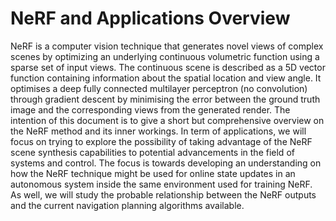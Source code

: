 # NeRF and Applications Overview

NeRF is a computer vision technique that generates novel views of complex scenes by optimizing an
underlying continuous volumetric function using a sparse set of input views. The continuous scene is
described as a 5D vector function containing information about the spatial location and view angle. It
optimises a deep fully connected multilayer perceptron (no convolution) through gradient descent by
minimising the error between the ground truth image and the corresponding views from the generated
render.
The intention of this document is to give a short but comprehensive overview on the NeRF method
and its inner workings. In term of applications, we will focus on trying to explore the possibility of
taking advantage of the NeRF scene synthesis capabilities to potential advancements in the field of
systems and control. The focus is towards developing an understanding on how the NeRF technique
might be used for online state updates in an autonomous system inside the same environment used
for training NeRF. As well, we will study the probable relationship between the NeRF outputs and
the current navigation planning algorithms available.
